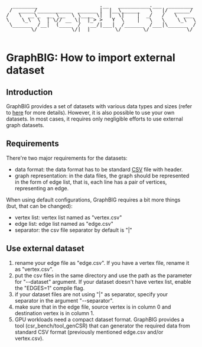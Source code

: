 <pre style="display:inline-block;line-height:13px;">
  ________                    .__   __________.___  ________
 /  _____/___________  ______ |  |__\______   \   |/  _____/
/   \  __\_  __ \__  \ \____ \|  |  \|    |  _/   /   \  ___
\    \_\  \  | \// __ \|  |_> >   Y  \    |   \   \    \_\  \
 \______  /__|  (____  /   __/|___|  /______  /___|\______  /
        \/           \/|__|        \/       \/            \/
</pre>

# GraphBIG: How to import external dataset


## Introduction

GraphBIG provides a set of datasets with various data types and sizes (refer to [here](https://github.com/graphbig/graphBIG/wiki/GraphBIG-Dataset) for more details). However, it is also possible to use your own datasets. In most cases, it requires only negligible efforts to use external graph datasets. 

## Requirements

There're two major requirements for the datasets:

- data format: the data format has to be standard [CSV](https://en.wikipedia.org/wiki/Comma-separated_values) file with header. 
- graph representation: in the data files, the graph should be represented in the form of edge list, that is, each line has a pair of vertices, representing an edge. 

When using default configurations, GraphBIG requires a bit more things (but, that can be changed):

- vertex list: vertex list named as "vertex.csv"
- edge list: edge list named as "edge.csv"
- separator: the csv file separator by default is "|"

## Use external dataset

1. rename your edge file as "edge.csv". If you have a vertex file, rename it as "vertex.csv".
2. put the csv files in the same directory and use the path as the parameter for "--dataset" argument. If your dataset doesn't have vertex list, enable the "EDGES=1" compile flag.
3. if your dataset files are not using "|" as separator, specify your separator in the argument "--separator". 
4. make sure that in the edge file, source vertex is in column 0 and destination vertex is in column 1. 
5. GPU workloads need a compact dataset format. GraphBIG provides a tool (csr\_bench/tool\_genCSR) that can generator the required data from standard CSV format (previously mentioned edge.csv and/or vertex.csv). 





